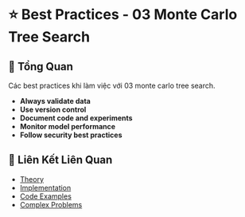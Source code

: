 # ⭐ Best Practices - 03 Monte Carlo Tree Search

## 🎯 Tổng Quan

Các best practices khi làm việc với 03 monte carlo tree search.

- **Always validate data**
- **Use version control**
- **Document code and experiments**
- **Monitor model performance**
- **Follow security best practices**

## 🔗 Liên Kết Liên Quan

- [Theory](./THEORY_03_monte_carlo_tree_search.md)
- [Implementation](./IMPLEMENTATION_03_monte_carlo_tree_search.md)
- [Code Examples](./CODE_EXAMPLES_03_monte_carlo_tree_search.md)
- [Complex Problems](./COMPLEX_PROBLEMS.md)
